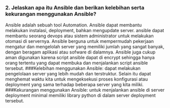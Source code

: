 ###  2. Jelaskan apa itu Ansible dan berikan kelebihan serta kekurangan menggunakan Ansible?

Ansible adalah sebuah tool Automation. Ansible dapat membantu melakukan instalasi, deployment, bahkan mengupdate server. ansible dapat membantu seorang devops atau sistem administrator untuk melakukan otomasi di servernya. Ansible berguna untuk mempermudah pekerjaan mengatur dan mengelolah server yang memiliki jumlah yang sangat banyak, dengan beragam aplikasi atau sofware di dalamnya. Ansible juga cukup aman digunakan karena script ansible dapat di encrypt sehingga hanya orang tertentu yang dapat membuka dan menjalankan script ansible tersebut.
###Kelebihan menggunakan Ansible:
dapat melakukan pengelolaan server yang lebih mudah dan terstruktur. Selain itu dapat menghemat waktu kita untuk mengeksekusi proses konfigurasi atau deployment yang sama terhadap beberapa server yang kita miliki.
###Kekurangan menggunakan Ansible:
untuk menjalankan ansible di server deployment minimal memiliki library python di dalam server deployment tersebut.
